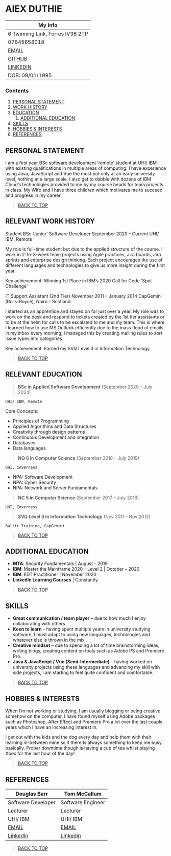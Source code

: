 # AlEX DUTHIE

| My Info |
|-|
| 6 Twinning Link, Forres IV36 2TP |
| 07845658018 |
| [EMAIL](mailto:alexduthiemain@outlook.com) |
| [GITHUB](https://github.com/AlexDuthie) |
| [LINKEDIN](https://www.linkedin.com/in/alexduthielnkdn/) |
| DOB: 09/01/1995 |

### Contents
1. [PERSONAL STATEMENT](#personal-statement)
1. [WORK HISTORY](#relevant-work-history)
1. [EDUCATION](#relevant-education)
    1. [ADDITIONAL EDUCATION](#additional-education)
1. [SKILLS](#skills)
1. [HOBBIES & INTERESTS](#hobbies-&-interests)
1. [REFERENCES](#references)
 
## PERSONAL STATEMENT
 
I am a first year BSc software development ‘remote’ student at UHI/ IBM with existing qualifications in multiple areas of computing. I have experience using Java, JavaScript and Vue the most but only at an early university level, nothing at a large scale. I also get to dabble with dozens of IBM Cloud’s technologies provided to me by my course heads for team projects in class. My Wife and I have three children which motivates me to succeed and progress in my career. 

> [BACK TO TOP](#alex-duthie)

## RELEVANT WORK HISTORY

Student BSc ‘Junior’ Software Developer	September 2020 – Current
UHI/ IBM, Remote		

My role is full-time student but due to the applied structure of the course. I work in 2-to-3-week team projects using Agile practices, Jira boards, Jira sprints and enterprise design thinking. Each project encourages the use of different languages and technologies to give us more insight during the first year.

Key achievement: Winning 1st Place in IBM’s 2020 Call for Code ‘Spot Challenge’

IT Support Assistant (2nd Tier)	November 2011 – January 2014
CapGemini (Rolls-Royce), Nairn - Scotland		

I started as an apprentice and stayed on for just over a year. My role was to work on the desk and respond to tickets created by the 1st tier assistants or to be at the helm for calls to be escalated to me and my team. This is where I learned how to use MS Outlook efficiently due to the mass flood of emails in my inbox every morning, I managed this by creating mailing rules to sort issue types into categories.

Key achievement: Earned my SVQ Level 3 in Information Technology
 
> [BACK TO TOP](#alex-duthie) 

## RELEVANT EDUCATION

> **BSc in Applied Software Development** (September 2020 – July 2024)

```UHI/ IBM, Remote```		

Core Concepts:

* Principles of Programming
* Applied Algorithms and Data Structures
* Creativity through design patterns
* Continuous Development and integration
* Databases
* Data languages
 
> **NQ 6 in Computer Science** (September 2018 – July 2019)

```UHI, Inverness```		

* NPA: Software Development
* NPA: Cyber Security
* NPA: Network and Server Fundamentals

> **NC 5 in Computer Science** (September 2017 – July 2018)

```UHI, Inverness```		

> **SVQ Level 3 in Information Technology**	(Nov 2011 – Nov 2012)

```Baltic Training, CapGemini```		

> [BACK TO TOP](#alex-duthie)

## ADDITIONAL EDUCATION

* **MTA**: Security Fundamentals | August - 2019 
* **IBM**: Master the Mainframe 2020 – Level 2 | October – 2020
* **IBM**: EDT Practitioner | November 2020
* **LinkedIn Learning Courses** | Constantly

> [BACK TO TOP](#alex-duthie)
 
## SKILLS

* **Great communication / team player** – due to how much I enjoy collaborating with others.
* **Keen to learn** - having spent multiple years in university studying software, I must adapt to using new languages, technologies and whatever else is thrown in the mix.
* **Creative mindset** – due to spending a lot of time brainstorming ideas, writing blogs, creating content on tools such as Adobe PS and Premiere Pro. 
* **Java & JavaScript / Vue (Semi-Intermediate)** – having worked on university projects using these languages and advancing my skill with side projects, I am starting to feel quite confident and comfortable. 

> [BACK TO TOP](#alex-duthie)

## HOBBIES & INTERESTS

When I’m not working or studying, I am usually blogging or being creative somehow on the computer. I have found myself using Adobe packages such as Photoshop, After Effect and Premiere Pro a lot over the last couple years which I have an increasing interest in.

I get out with the kids and the dog every day and help them with their learning in-between mine so it there Is always something to keep me busy basically. Proper downtime though is having a cup of tea whilst playing Xbox for the last hour of the day!

> [BACK TO TOP](#alex-duthie)

## REFERENCES

| Douglas Barr | Tom McCallum |
|--------------|--------------|
| Software Developer | Software Engineer |
| Lecturer | Lecturer |
| UHI/ IBM | UHI/ IBM |
| [EMAIL](mailto:douglas.barr@me.com?subject=Alex%20Duthie%20-%20Reference) | [EMAIL](mo04tm@uhi.ac.uk?subject=Alex%20Duthie%20-%20Reference) |
| [Linkedin](https://www.linkedin.com/in/douglas-barr/) | [Linkedin](https://www.linkedin.com/in/drtommccallum/)

> [BACK TO TOP](#alex-duthie)
